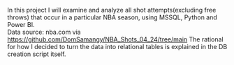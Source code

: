 In this project I will examine and analyze all shot attempts(excluding free throws) that occur in a particular NBA season, using MSSQL, Python and Power BI.  
Data source: nba.com via https://github.com/DomSamangy/NBA_Shots_04_24/tree/main
The rational for how I decided to turn the data into relational tables is explained in the DB creation script itself.
